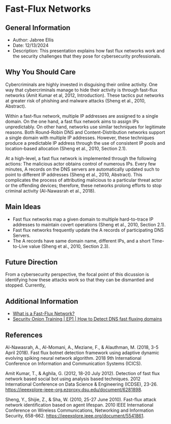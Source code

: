 <h1>Fast-Flux Networks</h1>

<h2>General Information</h2>
<ul>
  <li>Author: Jabree Ellis</li>
  <li>Date: 12/13/2024</li>
  <li>Description: This presentation explains how fast flux networks work and the security challenges that they pose for cybersecurity professionals.</li>
</ul>

<h2>Why You Should Care</h2>
<p>Cybercriminals are highly invested in disguising their online activity. One way that cybercriminals manage to hide their activity is through fast-flux networks (Amit Kumar et al, 2012, Introduction). These tactics put networks at greater risk of phishing and malware attacks (Sheng et al., 2010, Abstract). 

Within a fast-flux network, multiple IP addresses are assigned to a single domain. On the one hand, a fast flux network aims to assign IPs unpredictably. On other hand, networks use similar techniques for legitimate reasons. Both Round-Robin DNS and Content-Distribution networks support a single domain with multiple IP addresses. However, these techniques produce a predictable IP address through the use of consistent IP pools and location-based allocation (Sheng et al., 2010, Section 2.1). 

At a high-level, a fast flux network is implemented through the following actions: The malicious actor obtains control of numerous IPs. Every few minutes, A records on the DNS servers are automatically updated such to point to different IP addresses (Sheng et al., 2010, Abstract). This complicates the process of attributing malicious to a particular threat actor or the offending devices; therefore, these networks prolong efforts to stop criminal activity (Al-Nawasrah et al., 2018).
</p>

<h2>Main Ideas</h2>
<ul>
  <li>Fast flux networks map a given domain to multiple hard-to-trace IP addresses to maintain covert operations (Sheng et al., 2010, Section 2.1).</li>
  <li>Fast flux networks frequently update the A records of participating DNS Servers.</li>
  <li>The A records have same domain name, different IPs, and a short Time-to-Live value (Sheng et al., 2010, Section 2.3).</li>
</ul>

<h2>Future Direction</h2>
<p>From a cybersecurity perspective, the focal point of this dicussion is identifying how these attacks work so that they can be dismantled and stopped. Currently, </p>

<h2>Additional Information</h2>
<ul>
  <li><a href="https://www.paloaltonetworks.com/cyberpedia/what-is-a-fast-flux-network">What is a Fast-Flux Network?</a></li>
  <li><a href="https://www.youtube.com/watch?v=4iIR3QEpgF0">Security Onion Training | EP1 | How to Detect DNS fast fluxing domains</a></li>
  
</ul>

<h2>References</h2>
<p>  
Al-Nawasrah, A., Al-Momani, A., Meziane, F., & Alauthman, M. (2018, 3-5 April 2018). Fast flux botnet detection framework using adaptive     dynamic evolving spiking neural network algorithm. 2018 9th International Conference on Information and Communication Systems (ICICS).  

Amit Kumar, T., & Aghila, G. (2012, 18-20 July 2012). Detection of fast flux network based social bot using analysis based techniques. 2012 International Conference on Data Science & Engineering (ICDSE), 23-26. https://ieeexplore-ieee-org.ezproxy.dsu.edu/document/6281898.

Sheng, Y., Shijie, Z., & Sha, W. (2010, 25-27 June 2010). Fast-flux attack network identification based on agent lifespan. 2010 IEEE International Conference on Wireless Communications, Networking and Information Security, 658-662. https://ieeexplore.ieee.org/document/5541861. 
</p>
